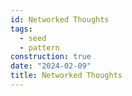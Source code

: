 ```yaml
---
id: Networked Thoughts
tags:
  - seed
  - pattern
construction: true
date: "2024-02-09"
title: Networked Thoughts
---
```

